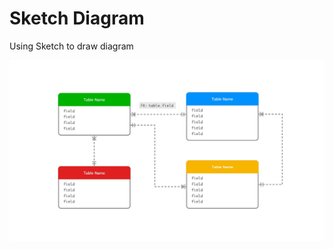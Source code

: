 # Sketch Diagram

Using Sketch to draw diagram

![](https://github.com/rijieli/sketch-diagram/raw/master/sample.jpg)
